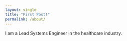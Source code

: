 ```yaml
---
layout: single
title: "First Post!"
permalink: /about/
---
```


I am a Lead Systems Engineer in the healthcare industry.
